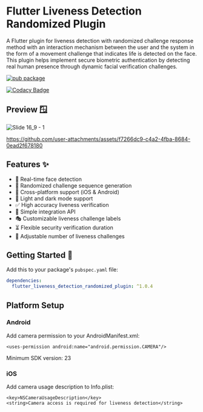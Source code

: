 # Flutter Liveness Detection Randomized Plugin

A Flutter plugin for liveness detection with randomized challenge response method with an interaction mechanism between the user and the system in the form of a movement challenge that indicates life is detected on the face. This plugin helps implement secure biometric authentication by detecting real human presence through dynamic facial verification challenges.

[![pub package](https://img.shields.io/pub/v/flutter_liveness_detection_randomized_plugin.svg)](https://pub.dev/packages/flutter_liveness_detection_randomized_plugin)

[![Codacy Badge](https://app.codacy.com/project/badge/Grade/50b64954ad654b65b0424d266399b026)](https://app.codacy.com/gh/bagussubagja/flutter-liveness-detection-randomized-plugin/dashboard?utm_source=gh&utm_medium=referral&utm_content=&utm_campaign=Badge_grade)

## Preview 🪟
![Slide 16_9 - 1](https://github.com/user-attachments/assets/55e59d51-e0da-4562-879e-ae50adaced33)

https://github.com/user-attachments/assets/f7266dc9-c4a2-4fba-8684-0ead2f678180

## Features ✨

- 📱 Real-time face detection
- 🎲 Randomized challenge sequence generation
- 💫 Cross-platform support (iOS & Android) 
- 🎨 Light and dark mode support
- ✅ High accuracy liveness verification
- 🚀 Simple integration API
- 🎭 Customizable liveness challenge labels
- ⏳ Flexible security verification duration
- 🎲 Adjustable number of liveness challenges

## Getting Started 🌟

Add this to your package's `pubspec.yaml` file:

```yaml
dependencies:
  flutter_liveness_detection_randomized_plugin: ^1.0.4
```

## Platform Setup

### Android
Add camera permission to your AndroidManifest.xml:
```
<uses-permission android:name="android.permission.CAMERA"/>
```
Minimum SDK version: 23

### iOS
Add camera usage description to Info.plist:
```
<key>NSCameraUsageDescription</key>
<string>Camera access is required for liveness detection</string>
```
